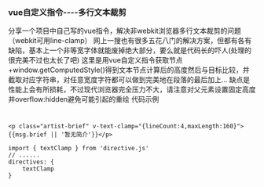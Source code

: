 ### vue自定义指令----多行文本裁剪

分享一个项目中自己写的vue指令，解决非webkit浏览器多行文本裁剪的问题（webkit可用line-clamp）
网上一搜也有很多五花八门的解决方案，但都有各有缺陷，基本上一个非等宽字体就能废掉绝大部分，要么就是代码长的吓人(处理的很完美不过也太长了吧)
这里是用vue自定义指令获取节点+window.getComputedStyle()得到文本节点计算后的高度然后与目标比较，并截取对应字符串，对任意宽度字符都可以做到完美地在段落的最后加上…
缺点是性能上会有所损耗，不过现代浏览器完全压力不大，请注意对父元素设置固定高度并overflow:hidden避免可能引起的重绘
代码示例
#

    <p class="artist-brief" v-text-clamp="{lineCount:4,maxLength:160}">{{msg.brief || '暂无简介'}}</p>

    import { textClamp } from 'directive.js'
    // ......
    directives: {
        textClamp
    }
